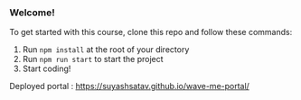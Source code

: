 ### **Welcome!**
To get started with this course, clone this repo and follow these commands:

1. Run `npm install` at the root of your directory
2. Run `npm run start` to start the project
3. Start coding!

Deployed portal : https://suyashsatav.github.io/wave-me-portal/
